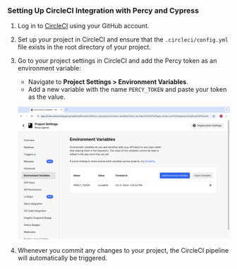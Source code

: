 ### Setting Up CircleCI Integration with Percy and Cypress

1. Log in to [CircleCI](https://circleci.com/) using your GitHub account.  
2. Set up your project in CircleCI and ensure that the `.circleci/config.yml` file exists in the root directory of your project.  
3. Go to your project settings in CircleCI and add the Percy token as an environment variable:  
   - Navigate to **Project Settings > Environment Variables**.  
   - Add a new variable with the name `PERCY_TOKEN` and paste your token as the value.  

   ![Adding Percy Token to CircleCI](./Screenshot.png)
4. Whenever you commit any changes to your project, the CircleCI pipeline will automatically be triggered.
